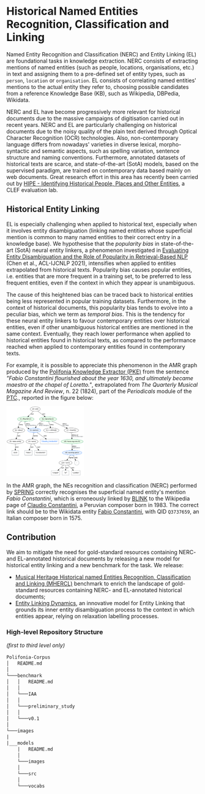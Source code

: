 # Historical Named Entities Recognition, Classification and Linking

Named Entity Recognition and Classification (NERC) and Entity Linking (EL) are foundational tasks in knowledge extraction. NERC consists of extracting mentions of named entities (such as people, locations, organisations, etc.) in text and assigning them to a pre-defined set of entity types, such as `person`, `location` or `organisation`. EL consists of correlating named entities' mentions to the actual entity they refer to, choosing possible candidates from a reference Knowledge Base (KB), such as Wikipedia, DBPedia, Wikidata.

NERC and EL have become progressively more relevant for historical documents due to the massive campaigns of digitisation carried out in recent years. NERC and EL are particularly challenging on historical documents due to the noisy quality of the plain text derived through Optical Character Recognition (OCR) technologies. Also, non-contemporary language differs from nowadays' varieties in diverse lexical, morpho-syntactic and semantic aspects, such as spelling variation, sentence structure and naming conventions. Furthermore, annotated datasets of historical texts are scarce, and state-of-the-art (SotA) models, based on the supervised paradigm, are trained on contemporary data based mainly on web documents. Great research effort in this area has recently been carried out by [HIPE - Identifying Historical People, Places and Other Entities](https://hipe-eval.github.io/HIPE-2022/), a CLEF evaluation lab.

## Historical Entity Linking

EL is especially challenging when applied to historical text, especially when it involves entity disambiguation (linking named entities whose superficial mention is common to many named entities to their correct entry in a knowledge base). We hypothesise that the _popularity bias_ in state-of-the-art (SotA) neural entity linkers, a phenomenon investigated in [Evaluating Entity Disambiguation and the Role of Popularity in Retrieval-Based NLP](https://aclanthology.org/2021.acl-long.345/) (Chen et al., ACL-IJCNLP 2021), intensifies when applied to entities extrapolated from historical texts. Popularity bias causes popular entities, i.e. entities that are more frequent in a training set, to be preferred to less frequent entities, even if the context in which they appear is unambiguous. 

The cause of this heightened bias can be traced back to historical entities being less represented in popular training datasets. Furthermore, in the context of historical documents, this popularity bias tends to evolve into a peculiar bias, which we term as _temporal bias_. This is the tendency for these neural entity linkers to favour contemporary entities over historical entities, even if other unambiguous historical entities are mentioned in the same context. Eventually, they reach lower performance when applied to historical entities found in historical texts, as compared to the performance reached when applied to contemporary entities found in contemporary texts. 

For example, it is possible to appreciate this phenomenon in the AMR graph produced by the [Polifonia Knowledge Extractor (PKE)](https://github.com/polifonia-project/Polifonia-Knowledge-Extractor) from the sentence _"Fabio Constantini flourished about the year 1630, and ultimately became maestro at the chapel of Loretto."_, extrapolated from _The Quarterly Musical Magazine And Review_, n. 22 (1824), part of the _Periodicals_ module of the [PTC](https://github.com/polifonia-project/Polifonia-Corpus)., reported in the figure below:

<img src="images/amr_graph_SPRING_FabioConstantini.png" alt="Fabio Constantini AMR Graph" title="Fabio Constantini AMR Graph" style="width: 40%;">

In the AMR graph, the NEs recognition and classification (NERC) performed by [SPRING](https://github.com/SapienzaNLP/spring) correctly recognises the superficial named entity's mention _Fabio Constantini_, which is erroneously linked by [BLINK](https://github.com/facebookresearch/BLINK) to the Wikipedia page of [Claudio Constantini](https://en.wikipedia.org/wiki/Claudio_Constantini), a Peruvian composer born in 1983. The correct link should be to the Wikidata entity [Fabio Constantini](https://www.wikidata.org/wiki/Q3737659), with QID `Q3737659`, an Italian composer born in 1575.

## Contribution 

We aim to mitigate the need for gold-standard resources containing NERC- and EL-annotated historical documents by releasing a new model for historical entity linking and a new benchmark for the task. We release:
- [Musical Heritage Historical named Entities Recognition, Classification and Linking (MHERCL)](https://github.com/arianna-graciotti/historical-entity-linking/tree/main/benchmark) benchmark to enrich the landscape of gold-standard resources containing NERC- and EL-annotated historical documents;
- [Entity Linking Dynamics](https://github.com/arianna-graciotti/historical-entity-linking/tree/main/model), an innovative model for Entity Linking that grounds its inner entity disambiguation process to the context in which entities appear, relying on relaxation labelling processes. 

### High-level Repository Structure 
_(first to third level only)_

```
Polifonia-Corpus
│   README.md    
│
└───benchmark
│   │   README.md
│   │
│   └───IAA
│   │
│   └───preliminary_study
│   │
│   └───v0.1
│   
└───images
|
|___models
    |   README.md
    │
    └───images
    │
    └───src
    │
    └───vocabs
```
